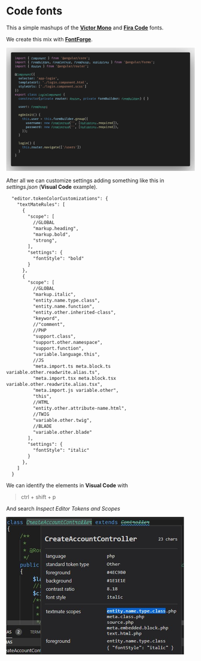 # Code fonts

This a simple mashups of the **[Victor Mono](https://github.com/rubjo/victor-mono)** and **[Fira Code](https://github.com/tonsky/FiraCode)** fonts.

We create this mix with **[FontForge](https://fontforge.org/en-US/downloads/)**.

![Example](img/code.png)

After all we can customize settings adding something like this in *settings.json* (**Visual Code** example).

      "editor.tokenColorCustomizations": {
        "textMateRules": [
          {
            "scope": [
              //GLOBAL
              "markup.heading",
              "markup.bold",
              "strong",
            ],
            "settings": {
              "fontStyle": "bold"
            }
          },
          {
            "scope": [
              //GLOBAL
              "markup.italic",
              "entity.name.type.class",
              "entity.name.function",
              "entity.other.inherited-class",
              "keyword",
              //"comment",
              //PHP
              "support.class",
              "support.other.namespace",
              "support.function",
              "variable.language.this",
              //JS
              "meta.import.ts meta.block.ts variable.other.readwrite.alias.ts",
              "meta.import.tsx meta.block.tsx variable.other.readwrite.alias.tsx",
              "meta.import.js variable.other", 
              "this",
              //HTML
              "entity.other.attribute-name.html",
              //TWIG
              "variable.other.twig",
              //BLADE
              "variable.other.blade"
            ],
            "settings": {
              "fontStyle": "italic"
            }
          },
        ]
      }

We can identify the elements in **Visual Code** with 

> ctrl + shift + p

And search *Inspect Editor Tokens and Scopes* 

![Token](img/token.jpg)
